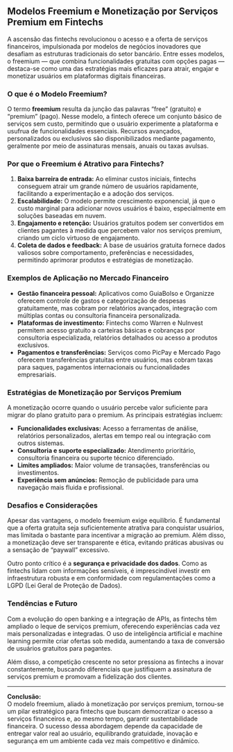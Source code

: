 ## Modelos Freemium e Monetização por Serviços Premium em Fintechs

A ascensão das fintechs revolucionou o acesso e a oferta de serviços financeiros, impulsionada por modelos de negócios inovadores que desafiam as estruturas tradicionais do setor bancário. Entre esses modelos, o freemium — que combina funcionalidades gratuitas com opções pagas — destaca-se como uma das estratégias mais eficazes para atrair, engajar e monetizar usuários em plataformas digitais financeiras.

### O que é o Modelo Freemium?

O termo **freemium** resulta da junção das palavras “free” (gratuito) e “premium” (pago). Nesse modelo, a fintech oferece um conjunto básico de serviços sem custo, permitindo que o usuário experimente a plataforma e usufrua de funcionalidades essenciais. Recursos avançados, personalizados ou exclusivos são disponibilizados mediante pagamento, geralmente por meio de assinaturas mensais, anuais ou taxas avulsas.

### Por que o Freemium é Atrativo para Fintechs?

1. **Baixa barreira de entrada:** Ao eliminar custos iniciais, fintechs conseguem atrair um grande número de usuários rapidamente, facilitando a experimentação e a adoção dos serviços.
2. **Escalabilidade:** O modelo permite crescimento exponencial, já que o custo marginal para adicionar novos usuários é baixo, especialmente em soluções baseadas em nuvem.
3. **Engajamento e retenção:** Usuários gratuitos podem ser convertidos em clientes pagantes à medida que percebem valor nos serviços premium, criando um ciclo virtuoso de engajamento.
4. **Coleta de dados e feedback:** A base de usuários gratuita fornece dados valiosos sobre comportamento, preferências e necessidades, permitindo aprimorar produtos e estratégias de monetização.

### Exemplos de Aplicação no Mercado Financeiro

- **Gestão financeira pessoal:** Aplicativos como GuiaBolso e Organizze oferecem controle de gastos e categorização de despesas gratuitamente, mas cobram por relatórios avançados, integração com múltiplas contas ou consultoria financeira personalizada.
- **Plataformas de investimento:** Fintechs como Warren e NuInvest permitem acesso gratuito a carteiras básicas e cobranças por consultoria especializada, relatórios detalhados ou acesso a produtos exclusivos.
- **Pagamentos e transferências:** Serviços como PicPay e Mercado Pago oferecem transferências gratuitas entre usuários, mas cobram taxas para saques, pagamentos internacionais ou funcionalidades empresariais.

### Estratégias de Monetização por Serviços Premium

A monetização ocorre quando o usuário percebe valor suficiente para migrar do plano gratuito para o premium. As principais estratégias incluem:

- **Funcionalidades exclusivas:** Acesso a ferramentas de análise, relatórios personalizados, alertas em tempo real ou integração com outros sistemas.
- **Consultoria e suporte especializado:** Atendimento prioritário, consultoria financeira ou suporte técnico diferenciado.
- **Limites ampliados:** Maior volume de transações, transferências ou investimentos.
- **Experiência sem anúncios:** Remoção de publicidade para uma navegação mais fluida e profissional.

### Desafios e Considerações

Apesar das vantagens, o modelo freemium exige equilíbrio. É fundamental que a oferta gratuita seja suficientemente atrativa para conquistar usuários, mas limitada o bastante para incentivar a migração ao premium. Além disso, a monetização deve ser transparente e ética, evitando práticas abusivas ou a sensação de “paywall” excessivo.

Outro ponto crítico é a **segurança e privacidade dos dados**. Como as fintechs lidam com informações sensíveis, é imprescindível investir em infraestrutura robusta e em conformidade com regulamentações como a LGPD (Lei Geral de Proteção de Dados).

### Tendências e Futuro

Com a evolução do open banking e a integração de APIs, as fintechs têm ampliado o leque de serviços premium, oferecendo experiências cada vez mais personalizadas e integradas. O uso de inteligência artificial e machine learning permite criar ofertas sob medida, aumentando a taxa de conversão de usuários gratuitos para pagantes.

Além disso, a competição crescente no setor pressiona as fintechs a inovar constantemente, buscando diferenciais que justifiquem a assinatura de serviços premium e promovam a fidelização dos clientes.

---

**Conclusão:**  
O modelo freemium, aliado à monetização por serviços premium, tornou-se um pilar estratégico para fintechs que buscam democratizar o acesso a serviços financeiros e, ao mesmo tempo, garantir sustentabilidade financeira. O sucesso dessa abordagem depende da capacidade de entregar valor real ao usuário, equilibrando gratuidade, inovação e segurança em um ambiente cada vez mais competitivo e dinâmico.